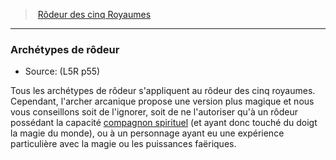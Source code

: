 ﻿---
!GenericItem
Name: Archétypes de rôdeur
Source: (L5R p55)
Id: l5r_ranger_hd.md#archétypes-de-rôdeur
ParentLink: l5r_ranger_hd.md#rôdeur-des-cinq-royaumes
ParentName: Rôdeur des cinq Royaumes
NameLevel: 3
Attributes: {}
AttributesDictionary: >+
  {}

---
> [Rôdeur des cinq Royaumes](hd_l5r_ranger.md)

---

### Archétypes de rôdeur

- Source: (L5R p55)

Tous les archétypes de rôdeur s'appliquent au rôdeur des cinq royaumes. Cependant, l'archer arcanique propose une version plus magique et nous vous conseillons soit de l'ignorer, soit de ne l'autoriser qu'à un rôdeur possédant la capacité [compagnon spirituel](hd_l5r_ranger_compagnon_spirituel.md) (et ayant donc touché du doigt la magie du monde), ou à un personnage ayant eu une expérience particulière avec la magie ou les puissances faëriques.

